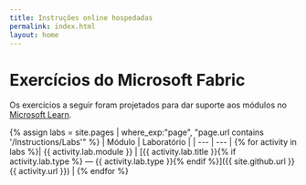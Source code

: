 ```yaml
---
title: Instruções online hospedadas
permalink: index.html
layout: home
---
```


# Exercícios do Microsoft Fabric

Os exercícios a seguir foram projetados para dar suporte aos módulos no [Microsoft Learn](https://aka.ms/learn-fabric).

{% assign labs = site.pages | where_exp:"page", "page.url contains '/Instructions/Labs'" %}
| Módulo | Laboratório |
| --- | --- | 
{% for activity in labs  %}| {{ activity.lab.module }} | [{{ activity.lab.title }}{% if activity.lab.type %} — {{ activity.lab.type }}{% endif %}]({{ site.github.url }}{{ activity.url }}) |
{% endfor %}

